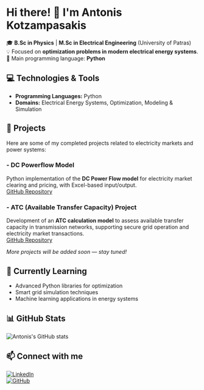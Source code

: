 # Hi there! 👋 I'm Antonis Kotzampasakis

🎓 **B.Sc in Physics** | **M.Sc in Electrical Engineering** (University of Patras)  
💡 Focused on **optimization problems in modern electrical energy systems**.  
🐍 Main programming language: **Python**  

## 💻 Technologies & Tools
- **Programming Languages:** Python
- **Domains:** Electrical Energy Systems, Optimization, Modeling & Simulation

## 📂 Projects

Here are some of my completed projects related to electricity markets and power systems:

### - DC Powerflow Model  
Python implementation of the **DC Power Flow model** for electricity market clearing and pricing, with Excel-based input/output.  
[GitHub Repository](https://github.com/Anthonykts/dc-powerflow-model)  

### - ATC (Available Transfer Capacity) Project  
Development of an **ATC calculation model** to assess available transfer capacity in transmission networks, supporting secure grid operation and electricity market transactions.  
[GitHub Repository](https://github.com/Anthonykts/atc-market-model)  

*More projects will be added soon — stay tuned!*  


## 🌱 Currently Learning
- Advanced Python libraries for optimization
- Smart grid simulation techniques
- Machine learning applications in energy systems
  
## 📊 GitHub Stats
![Antonis's GitHub stats](https://github-readme-stats.vercel.app/api?username=Anthonykts&show_icons=true&theme=radical)

## 📫 Connect with me
[![LinkedIn](https://img.shields.io/badge/LinkedIn-0A66C2?style=for-the-badge&logo=linkedin&logoColor=white)](https://www.linkedin.com/in/antonios-kotzampasakis-129803230)  
[![GitHub](https://img.shields.io/badge/GitHub-181717?style=for-the-badge&logo=github&logoColor=white)](https://github.com/Anthonykts)
